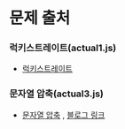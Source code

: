 # 문제 출처

### 럭키스트레이트(actual1.js)

- [럭키스트레이트](https://www.acmicpc.net/problem/18406)

### 문자열 압축(actual3.js)

- [문자열 압축](https://school.programmers.co.kr/learn/courses/30/lessons/60057) , [블로그 링크](https://nostalgic-marquis-7af.notion.site/5425196441ff45cd80eea1f9e123e0d6)
